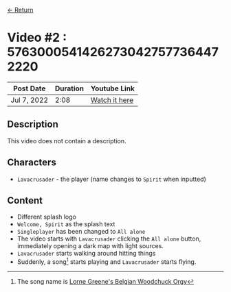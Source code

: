 [← Return](../videos)

# Video #2 : 57630005414262730427577364472220
  |Post Date   | Duration | Youtube Link |
  |------------|----------|-------------|
  |Jul 7, 2022 | 2:08     | [Watch it here](https://www.youtube.com/watch?v=kN6-1XaQAyI)|


## Description
This video does not contain a description.

## Characters
* `Lavacrusader` - the player (name changes to `Spirit` when inputted)

## Content 
* Different splash logo
* `Welcome, Spirit` as the splash text
* `Singleplayer` has been changed to `All alone`
* The video starts with `Lavacrusader` clicking the `All alone` button, immediately opening a dark map with light sources.
* `Lavacrusader` starts walking around hitting things
* Suddenly, a song[^song] starts playing and `Lavacrusader` starts flying.

[^song]: The song name is [Lorne Greene's Belgian Woodchuck Orgy](https://www.youtube.com/watch?v=8ghqAI0jjUY)
